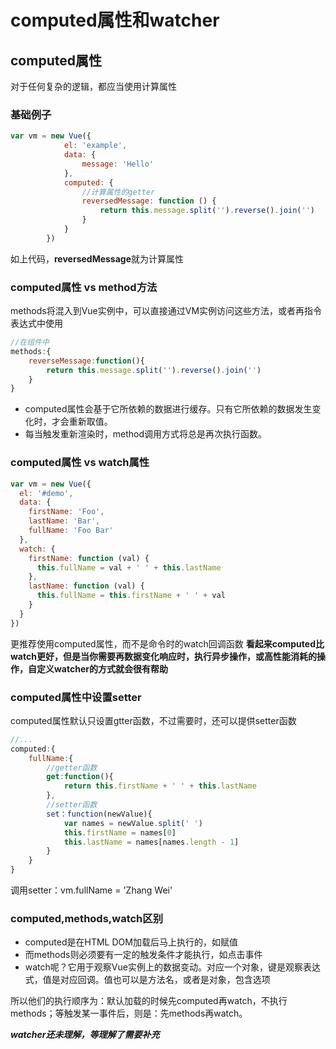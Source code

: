 # computed属性和watcher
## computed属性
对于任何复杂的逻辑，都应当使用计算属性
### 基础例子
```javaScript
var vm = new Vue({
            el: 'example',
            data: {
                message: 'Hello'
            },
            computed: {
                //计算属性的getter
                reversedMessage: function () {
                    return this.message.split('').reverse().join('')
                }
            }
        })
```
如上代码，**reversedMessage**就为计算属性
### computed属性 **vs** method方法
methods将混入到Vue实例中，可以直接通过VM实例访问这些方法，或者再指令表达式中使用
```javascript
//在组件中
methods:{
    reverseMessage:function(){
        return this.message.split('').reverse().join('')
    }
}
```
* computed属性会基于它所依赖的数据进行缓存。只有它所依赖的数据发生变化时，才会重新取值。
* 每当触发重新渲染时，method调用方式将总是再次执行函数。
### computed属性 **vs** watch属性
```javascript
var vm = new Vue({
  el: '#demo',
  data: {
    firstName: 'Foo',
    lastName: 'Bar',
    fullName: 'Foo Bar'
  },
  watch: {
    firstName: function (val) {
      this.fullName = val + ' ' + this.lastName
    },
    lastName: function (val) {
      this.fullName = this.firstName + ' ' + val
    }
  }
})
```
更推荐使用computed属性，而不是命令时的watch回调函数
**看起来computed比watch更好，但是当你需要再数据变化响应时，执行异步操作，或高性能消耗的操作，自定义watcher的方式就会很有帮助**
### computed属性中设置setter
computed属性默认只设置gtter函数，不过需要时，还可以提供setter函数
```javascript
//...
computed:{
    fullName:{
        //getter函数
        get:function(){
            return this.firstName + ' ' + this.lastName
        },
        //setter函数
        set：function(newValue){
            var names = newValue.split(' ')
            this.firstName = names[0]
            this.lastName = names[names.length - 1]
        }
    }
}
```
调用setter：vm.fullName = 'Zhang Wei'
### computed,methods,watch区别
* computed是在HTML DOM加载后马上执行的，如赋值
* 而methods则必须要有一定的触发条件才能执行，如点击事件
* watch呢？它用于观察Vue实例上的数据变动。对应一个对象，键是观察表达式，值是对应回调。值也可以是方法名，或者是对象，包含选项

所以他们的执行顺序为：默认加载的时候先computed再watch，不执行methods；等触发某一事件后，则是：先methods再watch。

***watcher还未理解，等理解了需要补充***